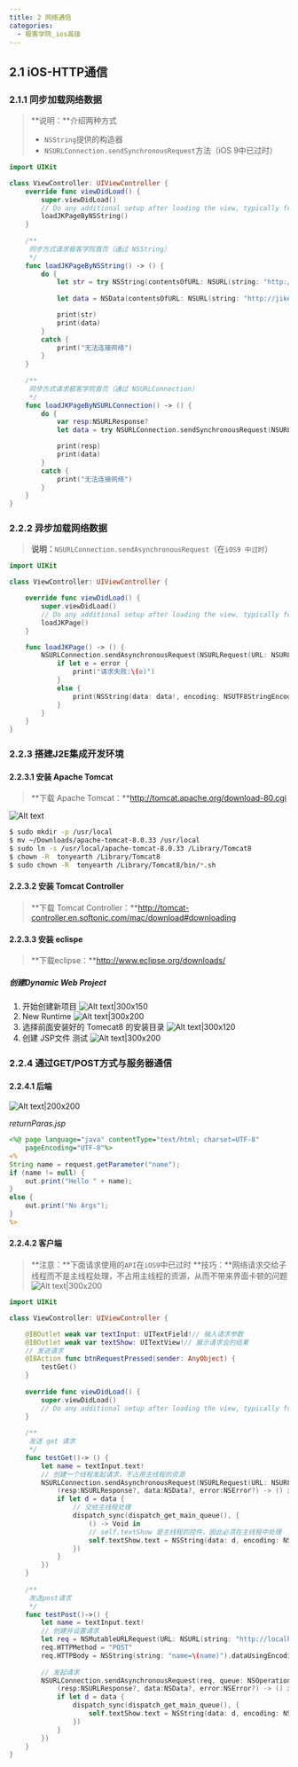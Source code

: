 ```yaml
---
title: 2 网络通信
categories:
  - 极客学院_ios高级
---
```



## 2.1 iOS-HTTP通信

### 2.1.1 同步加载网络数据
>**说明：**介绍两种方式
>+ `NSString`提供的构造器
>+ `NSURLConnection.sendSynchronousRequest`方法（iOS 9中已过时）

```swift
import UIKit

class ViewController: UIViewController {
    override func viewDidLoad() {
        super.viewDidLoad()
        // Do any additional setup after loading the view, typically from a nib.
        loadJKPageByNSString()
    }
    
    /**
     同步方式请求极客学院首页（通过 NSString）
     */
    func loadJKPageByNSString() -> () {
        do {
            let str = try NSString(contentsOfURL: NSURL(string: "http://jikexueyuan.com")!, encoding: NSUTF8StringEncoding)
            
            let data = NSData(contentsOfURL: NSURL(string: "http://jikexueyuan.com")!)

            print(str)
            print(data)
        }
        catch {
            print("无法连接网络")
        }
    }
    
    /**
     同步方式请求极客学院首页（通过 NSURLConnection）
     */
    func loadJKPageByNSURLConnection() -> () {
        do {
            var resp:NSURLResponse?
            let data = try NSURLConnection.sendSynchronousRequest(NSURLRequest(URL: NSURL(string: "http://hikexueyuan.com")!), returningResponse: &resp)

            print(resp)
            print(data)
        }
        catch {
            print("无法连接网络")
        }
    }
}
```


### 2.2.2 异步加载网络数据
>**说明：**`NSURLConnection.sendAsynchronousRequest`（在`iOS9 中过时`）

```swift
import UIKit

class ViewController: UIViewController {

    override func viewDidLoad() {
        super.viewDidLoad()
        // Do any additional setup after loading the view, typically from a nib.
        loadJKPage()
    }

    func loadJKPage() -> () {
        NSURLConnection.sendAsynchronousRequest(NSURLRequest(URL: NSURL(string: "http://jikexueyuan.com")!), queue: NSOperationQueue()) {(resp:NSURLResponse?, data:NSData?, error:NSError?) -> Void in
            if let e = error {
                print("请求失败:\(e)")
            }
            else {
                print(NSString(data: data!, encoding: NSUTF8StringEncoding))
            }
        }
    }
}
```


### 2.2.3 搭建J2E集成开发环境

#### 2.2.3.1 安装 Apache Tomcat
>**下载 Apache Tomcat：**http://tomcat.apache.org/download-80.cgi

![Alt text](http://cdn.mengqingshen.com/img/%E5%B1%8F%E5%B9%95%E5%BF%AB%E7%85%A7%202016-04-21%20%E4%B8%8A%E5%8D%8812.30.32.png)

```bash
$ sudo mkdir -p /usr/local
$ mv ~/Downloads/apache-tomcat-8.0.33 /usr/local
$ sudo ln -s /usr/local/apache-tomcat-8.0.33 /Library/Tomcat8
$ chown -R  tonyearth /Library/Tomcat8
$ sudo chown -R  tonyearth /Library/Tomcat8/bin/*.sh
```

#### 2.2.3.2 安装 Tomcat Controller
>**下载 Tomcat Controller：**http://tomcat-controller.en.softonic.com/mac/download#downloading

#### 2.2.3.3 安装 eclispe
>**下载eclipse：**http://www.eclipse.org/downloads/


##### 创建Dynamic Web Project
1. 开始创建新项目
![Alt text|300x150](http://cdn.mengqingshen.com/img/%E5%B1%8F%E5%B9%95%E5%BF%AB%E7%85%A7%202016-04-21%20%E4%B8%8A%E5%8D%8812.35.45.png)
2. New Runtime
![Alt text|300x200](http://cdn.mengqingshen.com/img/%E5%B1%8F%E5%B9%95%E5%BF%AB%E7%85%A7%202016-04-21%20%E4%B8%8A%E5%8D%8812.35.56.png)
3. 选择前面安装好的 Tomecat8 的安装目录
![Alt text|300x120](http://cdn.mengqingshen.com/img/%E5%B1%8F%E5%B9%95%E5%BF%AB%E7%85%A7%202016-04-21%20%E4%B8%8A%E5%8D%8812.35.17.png)
4. 创建 JSP文件 测试
![Alt text|300x200](http://cdn.mengqingshen.com/img/%E5%B1%8F%E5%B9%95%E5%BF%AB%E7%85%A7%202016-04-21%20%E4%B8%8A%E5%8D%8812.39.14.png)


### 2.2.4 通过GET/POST方式与服务器通信

#### 2.2.4.1 后端
![Alt text|200x200](http://cdn.mengqingshen.com/img/1461253557430.png)

*returnParas.jsp*

```jsp
<%@ page language="java" contentType="text/html; charset=UTF-8"
    pageEncoding="UTF-8"%>
<%
String name = request.getParameter("name");
if (name != null) {
	out.print("Hello " + name);
}
else {
	out.print("No Args");
}
%>
```


#### 2.2.4.2 客户端
>**注意：**下面请求使用的`API`在`iOS9`中已过时
>**技巧：**网络请求交给子线程而不是主线程处理，不占用主线程的资源，从而不带来界面卡顿的问题
![Alt text|300x200](http://cdn.mengqingshen.com/img/1462710986603_get.gif)

```swift
import UIKit

class ViewController: UIViewController {

    @IBOutlet weak var textInput: UITextField!// 输入请求参数
    @IBOutlet weak var textShow: UITextView!// 展示请求会的结果
    // 发送请求
    @IBAction func btnRequestPressed(sender: AnyObject) {
        testGet()
    }
    
    override func viewDidLoad() {
        super.viewDidLoad()
        // Do any additional setup after loading the view, typically from a nib.
    }
    
    /**
     发送 get 请求
     */
    func testGet()-> () {
        let name = textInput.text!
        // 创建一个线程发起请求，不占用主线程的资源
        NSURLConnection.sendAsynchronousRequest(NSURLRequest(URL: NSURL(string: "http://localhost:8080/MyServer/returnParas.jsp?name=\(name)")!), queue: NSOperationQueue(), completionHandler: {
            (resp:NSURLResponse?, data:NSData?, error:NSError?) -> () in
            if let d = data {
                // 交给主线程处理
                dispatch_sync(dispatch_get_main_queue(), {
                    () -> Void in
                    // self.textShow 是主线程的控件，因此必须在主线程中处理
                    self.textShow.text = NSString(data: d, encoding: NSUTF8StringEncoding)! as String
                })
            }
        })
    }
    
    /**
     发送post请求
     */
    func testPost()->() {
        let name = textInput.text!
        // 创建并设置请求
        let req = NSMutableURLRequest(URL: NSURL(string: "http://localhost:8080/MyServer/returnParas.jsp")!)
        req.HTTPMethod = "POST"
        req.HTTPBody = NSString(string: "name=\(name)").dataUsingEncoding(NSUTF8StringEncoding)
        
        // 发起请求
        NSURLConnection.sendAsynchronousRequest(req, queue: NSOperationQueue(), completionHandler: {
            (resp:NSURLResponse?, data:NSData?, error:NSError?) -> () in
            if let d = data {
                dispatch_sync(dispatch_get_main_queue(), {
                    self.textShow.text = NSString(data: d, encoding: NSUTF8StringEncoding)! as String
                })
            }
        })
    }
}
```



